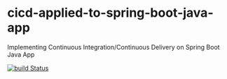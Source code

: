 # cicd-applied-to-spring-boot-java-app
Implementing Continuous Integration/Continuous Delivery on Spring Boot Java App

[![build Status](http://travis-ci.com/FanJups/cicd-a[[;ied-to-spring-boot-java-app.svg)](https://travis-ci.com/FanJups/cicd-applied-to-spring-boot-java-app)


